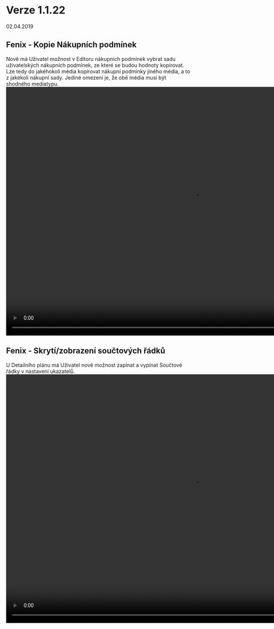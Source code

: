 ﻿# Verze 1.1.22
02.04.2019

## Fenix - Kopie Nákupních podmínek
Nově má Uživatel možnost v Editoru nákupních podmínek vybrat sadu uživatelských nákupních podmínek, ze které se budou hodnoty kopírovat. Lze tedy do jakéhokoli média kopírovat nákupní podmínky jiného média, a to z jakékoli nákupní sady. Jediné omezení je, že obě média musí být shodného mediatypu.
<video width="1024" height="680" src="https://kiwifenix.lerach.cz/data/kopie_NP.mp4" type="video/mp4" controls></video>

## Fenix - Skrytí/zobrazení součtových řádků
U Detailního plánu má Uživatel nově možnost zapínat a vypínat Součtové řádky v nastavení ukazatelů.
<video width="1024" height="680" src="https://kiwifenix.lerach.cz/data/ukazatele.mp4" type="video/mp4" controls></video>
